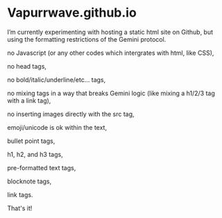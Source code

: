 # Vapurrwave.github.io
I’m currently experimenting with hosting a static html site on Github, but using the formatting restrictions of the Gemini protocol. 

no Javascript (or any other codes which intergrates with html, like CSS), 

no head tags, 

no bold/italic/underline/etc… tags, 

no mixing tags in a way that breaks Gemini logic (like mixing a h1/2/3 tag with a link tag),

no inserting images directly with the src tag,

emoji/unicode is ok within the text,

bullet point tags, 

h1, h2, and h3 tags, 

pre-formatted text tags, 

blocknote tags, 

link tags.

That's it!
